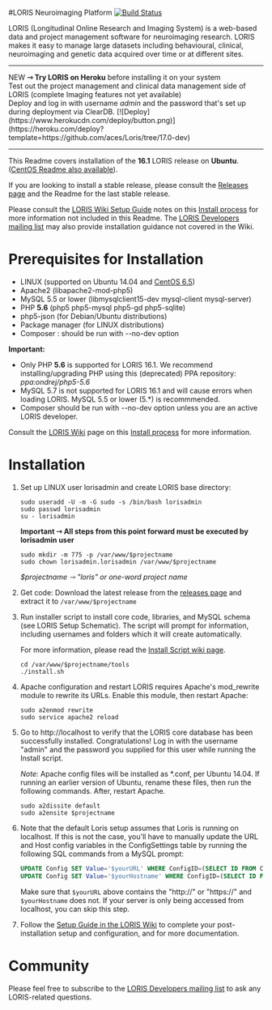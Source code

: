 #LORIS Neuroimaging Platform [![Build Status](https://travis-ci.org/aces/Loris.svg?branch=16.1-dev)](https://travis-ci.org/aces/Loris)

LORIS (Longitudinal Online Research and Imaging System) is a web-based data and project management software for neuroimaging research. LORIS makes it easy to manage large datasets including behavioural, clinical, neuroimaging and genetic data acquired over time or at different sites.

<hr>
NEW <b>⇾  Try LORIS on Heroku</b> before installing it on your system<br>
Test out the project management and clinical data management side of LORIS (complete Imaging features not yet available)<br>
Deploy and log in with username <i>admin</i> and the password that's set up during deployment via ClearDB.
[![Deploy](https://www.herokucdn.com/deploy/button.png)](https://heroku.com/deploy?template=https://github.com/aces/Loris/tree/17.0-dev)
<hr>

This Readme covers installation of the <b>16.1</b> LORIS release on <b>Ubuntu</b>.
([CentOS Readme also available](https://github.com/aces/Loris/blob/16.1-dev/README.CentOS6.md)).

If you are looking to install a stable release, please consult the [Releases page](https://github.com/aces/Loris/releases) and the Readme for the last stable release.

Please consult the [LORIS Wiki Setup Guide](https://github.com/aces/Loris/wiki/Setup) notes on this [Install process](https://github.com/aces/Loris/wiki/Install-Script) for more information not included in this Readme. The [LORIS Developers mailing list](http://www.bic.mni.mcgill.ca/mailman/listinfo/loris-dev) may also provide installation guidance not covered in the Wiki. 

# Prerequisites for Installation

 * LINUX (supported on Ubuntu 14.04 and [CentOS 6.5](https://github.com/aces/Loris/blob/16.1-dev/README.CentOS6.md))
 * Apache2 (libapache2-mod-php5)
 * MySQL 5.5 or lower (libmysqlclient15-dev mysql-client mysql-server)
 * PHP <b>5.6</b> (php5 php5-mysql php5-gd php5-sqlite)
 * php5-json (for Debian/Ubuntu distributions)
 * Package manager (for LINUX distributions)
 * Composer : should be run with --no-dev option

<b>Important:</b>
 * Only PHP <b>5.6</b> is supported for LORIS 16.1. We recommend installing/upgrading PHP using this (deprecated) PPA repository: <i>ppa:ondrej/php5-5.6 </i>
 * MySQL 5.7 is not supported for LORIS 16.1 and will cause errors when loading LORIS.  MySQL 5.5 or lower (5.*) is recommmended.  
 * Composer should be run with --no-dev option unless you are an active LORIS developer. 

Consult the [LORIS Wiki](https://github.com/aces/Loris/wiki/Setup) page on this [Install process](https://github.com/aces/Loris/wiki/Install-Script) for more information.

# Installation

1. Set up LINUX user lorisadmin and create LORIS base directory:

    ```
    sudo useradd -U -m -G sudo -s /bin/bash lorisadmin
    sudo passwd lorisadmin
    su - lorisadmin
    ```

    <b>Important ⇾ All steps from this point forward must be executed by lorisadmin user</b>

    ```
    sudo mkdir -m 775 -p /var/www/$projectname
    sudo chown lorisadmin.lorisadmin /var/www/$projectname
    ```

    <i>$projectname ⇾ "loris" or one-word project name</i>

2. Get code:
    Download the latest release from the [releases page](https://github.com/aces/Loris/releases) and
    extract it to `/var/www/$projectname`

3. Run installer script to install core code, libraries, and MySQL schema (see LORIS Setup Schematic). The script will prompt for information, including usernames and folders which it will create automatically.

    For more information, please read the [Install Script wiki page](https://github.com/aces/Loris/wiki/Install-Script).

    ```
    cd /var/www/$projectname/tools
    ./install.sh
    ```

4. Apache configuration and restart 
LORIS requires Apache's mod_rewrite module to rewrite its URLs. Enable this module, then restart Apache: 

    ```
    sudo a2enmod rewrite
    sudo service apache2 reload
    ```

5. Go to http://localhost to verify that the LORIS core database has been successfully installed. Congratulations!
Log in with the username "admin" and the password you supplied for this user while running the Install script.

    _Note_: Apache config files will be installed as *.conf, per Ubuntu 14.04. If running an earlier version of Ubuntu, rename these files, then run the following commands. After, restart Apache.


    ```
    sudo a2dissite default
    sudo a2ensite $projectname
    ```
6. Note that the default Loris setup assumes that Loris is running on localhost. If this
is not the case, you'll have to manually update the URL and Host config variables in the
ConfigSettings table by running the following SQL commands from a MySQL prompt:

    ```SQL
    UPDATE Config SET Value='$yourURL' WHERE ConfigID=(SELECT ID FROM ConfigSettings WHERE Name='url');
    UPDATE Config SET Value='$yourHostname' WHERE ConfigID=(SELECT ID FROM ConfigSettings WHERE Name='host');
    ```

    Make sure that `$yourURL` above contains the "http://" or "https://" and `$yourHostname` does not. If your server is only being accessed from localhost, you can skip this step.

7. Follow the [Setup Guide in the LORIS Wiki](https://github.com/aces/Loris/wiki/Setup) to complete your post-installation setup and configuration, and for more documentation.

# Community
Please feel free to subscribe to the [LORIS Developers mailing list](http://www.bic.mni.mcgill.ca/mailman/listinfo/loris-dev) to ask any LORIS-related questions.
